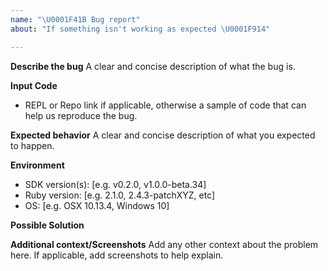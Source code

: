 ```yaml
---
name: "\U0001F41B Bug report"
about: "If something isn't working as expected \U0001F914"

---
```


**Describe the bug**
A clear and concise description of what the bug is.

**Input Code**
- REPL or Repo link if applicable, otherwise a sample of code that can help us reproduce the bug.

**Expected behavior**
A clear and concise description of what you expected to happen.

**Environment**
- SDK version(s): [e.g. v0.2.0, v1.0.0-beta.34]
- Ruby version: [e.g. 2.1.0, 2.4.3-patchXYZ, etc]
- OS: [e.g. OSX 10.13.4, Windows 10]

**Possible Solution**
<!--- Only if you have suggestions on a fix for the bug -->

**Additional context/Screenshots**
Add any other context about the problem here. If applicable, add screenshots to help explain.